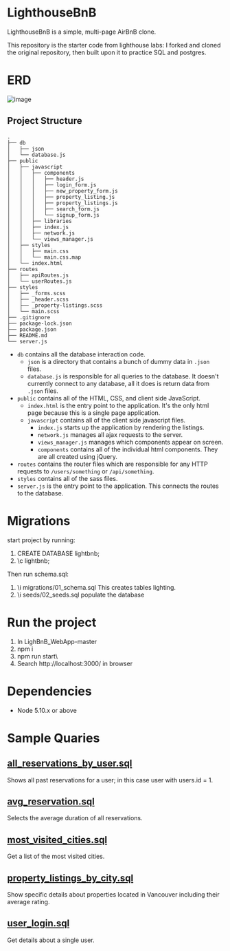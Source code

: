 # LighthouseBnB
LighthouseBnB is a simple, multi-page AirBnB clone.

This repository is the starter code from lighthouse labs: I forked and cloned the original repository, then built upon it to practice SQL and postgres.

# ERD
![image](https://github.com/williamkemeny/LighthouseBnB/assets/83621324/53bae073-be1c-41a5-be11-e58490a0c100)

## Project Structure

```
.
├── db
│   ├── json
│   └── database.js
├── public
│   ├── javascript
│   │   ├── components 
│   │   │   ├── header.js
│   │   │   ├── login_form.js
│   │   │   ├── new_property_form.js
│   │   │   ├── property_listing.js
│   │   │   ├── property_listings.js
│   │   │   ├── search_form.js
│   │   │   └── signup_form.js
│   │   ├── libraries
│   │   ├── index.js
│   │   ├── network.js
│   │   └── views_manager.js
│   ├── styles
│   │   ├── main.css
│   │   └── main.css.map
│   └── index.html
├── routes
│   ├── apiRoutes.js
│   └── userRoutes.js
├── styles  
│   ├── _forms.scss
│   ├── _header.scss
│   ├── _property-listings.scss
│   └── main.scss
├── .gitignore
├── package-lock.json
├── package.json
├── README.md
└── server.js
```

* `db` contains all the database interaction code.
  * `json` is a directory that contains a bunch of dummy data in `.json` files.
  * `database.js` is responsible for all queries to the database. It doesn't currently connect to any database, all it does is return data from `.json` files.
* `public` contains all of the HTML, CSS, and client side JavaScript. 
  * `index.html` is the entry point to the application. It's the only html page because this is a single page application.
  * `javascript` contains all of the client side javascript files.
    * `index.js` starts up the application by rendering the listings.
    * `network.js` manages all ajax requests to the server.
    * `views_manager.js` manages which components appear on screen.
    * `components` contains all of the individual html components. They are all created using jQuery.
* `routes` contains the router files which are responsible for any HTTP requests to `/users/something` or `/api/something`. 
* `styles` contains all of the sass files. 
* `server.js` is the entry point to the application. This connects the routes to the database.

# Migrations
start project by running:
1. CREATE DATABASE lightbnb;
2. \c lightbnb;

Then run schema.sql:
1. \i migrations/01_schema.sql
This creates tables lighting.
2. \i seeds/02_seeds.sql
populate the database

# Run the project
1. In LighBnB_WebApp-master
2. npm i
3. npm run start\
4. Search http://localhost:3000/ in browser

# Dependencies
- Node 5.10.x or above

# Sample Quaries
## [all_reservations_by_user.sql](/1_queries/all_reservations_by_user.sql)
Shows all past reservations for a user; in this case user with users.id = 1.

## [avg_reservation.sql](/1_queries/avg_reservation.sql)
Selects the average duration of all reservations.

## [most_visited_cities.sql](/1_queries/most_visited_cities.sql)
Get a list of the most visited cities.

## [property_listings_by_city.sql](/1_queries/property_listings_by_city.sql)
Show specific details about properties located in Vancouver including their average rating.

## [user_login.sql](/1_queries/user_login.sql)
Get details about a single user.




